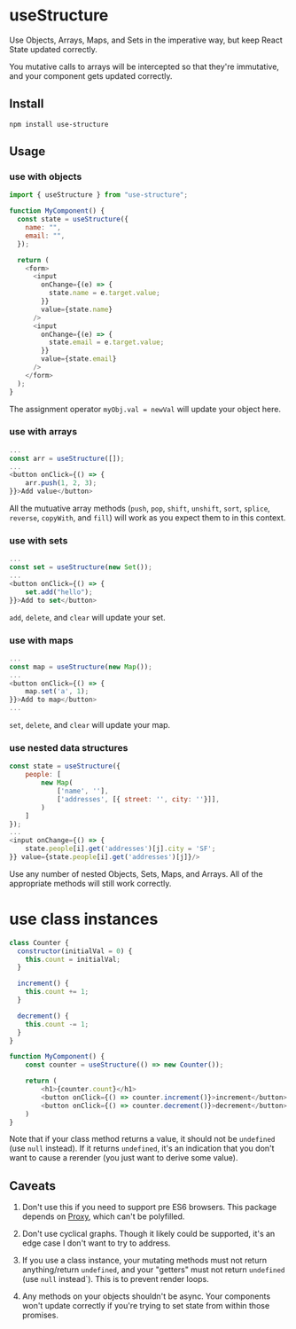 # useStructure

Use Objects, Arrays, Maps, and Sets in the imperative way, but keep React State updated correctly.

You mutative calls to arrays will be intercepted so that they're immutative, and your component gets updated correctly.

## Install

`npm install use-structure`

## Usage

### use with objects

```javascript
import { useStructure } from "use-structure";

function MyComponent() {
  const state = useStructure({
    name: "",
    email: "",
  });

  return (
    <form>
      <input
        onChange={(e) => {
          state.name = e.target.value;
        }}
        value={state.name}
      />
      <input
        onChange={(e) => {
          state.email = e.target.value;
        }}
        value={state.email}
      />
    </form>
  );
}
```

The assignment operator `myObj.val = newVal` will update your object here.

### use with arrays

```javascript
...
const arr = useStructure([]);
...
<button onClick={() => {
    arr.push(1, 2, 3);
}}>Add value</button>
```

All the mutuative array methods (`push`, `pop`, `shift`, `unshift`, `sort`, `splice`, `reverse`, `copyWith`, and `fill`) will work as you expect them to in this context.

### use with sets

```javascript
...
const set = useStructure(new Set());
...
<button onClick={() => {
    set.add("hello");
}}>Add to set</button>
```

`add`, `delete`, and `clear` will update your set.

### use with maps

```javascript
...
const map = useStructure(new Map());
...
<button onClick={() => {
    map.set('a', 1);
}}>Add to map</button>
...
```

`set`, `delete`, and `clear` will update your map.

### use nested data structures

```javascript
const state = useStructure({
    people: [
        new Map(
            ['name', ''],
            ['addresses', [{ street: '', city: ''}]],
        )
    ]
});
...
<input onChange={() => {
    state.people[i].get('addresses')[j].city = 'SF';
}} value={state.people[i].get('addresses')[j]}/>
```

Use any number of nested Objects, Sets, Maps, and Arrays. All of the appropriate methods will still work correctly.

# use class instances

```javascript
class Counter {
  constructor(initialVal = 0) {
    this.count = initialVal;
  }

  increment() {
    this.count += 1;
  }

  decrement() {
    this.count -= 1;
  }
}

function MyComponent() {
    const counter = useStructure(() => new Counter());

    return (
        <h1>{counter.count}</h1>
        <button onClick={() => counter.increment()}>increment</button>
        <button onClick={() => counter.decrement()}>decrement</button>
    )
}
```

Note that if your class method returns a value, it should not be `undefined` (use `null` instead). If it returns `undefined`, it's an indication that you don't want to cause a rerender (you just want to derive some value).

## Caveats

1. Don't use this if you need to support pre ES6 browsers. This package depends on [Proxy](https://developer.mozilla.org/en-US/docs/Web/JavaScript/Reference/Global_Objects/Proxy), which can't be polyfilled.

2. Don't use cyclical graphs. Though it likely could be supported, it's an edge case I don't want to try to address.

3. If you use a class instance, your mutating methods must not return anything/return `undefined`, and your "getters" must not return `undefined` (use `null` instead`). This is to prevent render loops.

4. Any methods on your objects shouldn't be async. Your components won't update correctly if you're trying to set state from within those promises.
